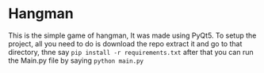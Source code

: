 # Hangman

This is the simple game of hangman, It was made using PyQt5. To setup the project, all you need to do is download the repo extract it and go to that directory, thne say
`pip install -r requirements.txt` after that you can run the Main.py file by saying `python main.py`
